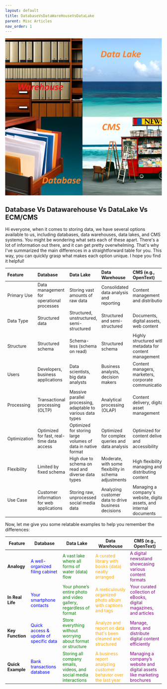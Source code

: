 ```yaml
---
layout: default
title: DatabaseVsDataWareHouseVsDataLake
parent: Misc Articles
nav_order: 1
---
```


![alt text](image.png)


## Database Vs Datawarehouse Vs DataLake Vs ECM/CMS

Hi everyone, when it comes to storing data, we have several options available to us, including databases, data warehouses, data lakes, and CMS systems. You might be wondering what sets each of these apart. There's a lot of information out there, and it can get pretty overwhelming. That's why I've summarized the main differences in a straightforward table for you. This way, you can quickly grasp what makes each option unique. I hope you find it helpful!



| Feature      | Database                                  | Data Lake                                                    | Data Warehouse                                        | CMS (e.g., OpenText)                                                 |
|:-------------|:------------------------------------------|:-------------------------------------------------------------|:------------------------------------------------------|:---------------------------------------------------------------------|
| Primary Use  | Data management for operational processes | Storing vast amounts of raw data                             | Consolidated data analysis and reporting              | Content management and distribution                                  |
| Data Type    | Structured data                           | Structured, unstructured, semi-structured                    | Structured and semi-structured                        | Documents, digital assets, web content                               |
| Structure    | Structured schema                         | Schema-less (schema on read)                                 | Structured schema                                     | Highly structured with metadata for content management               |
| Users        | Developers, business applications         | Data scientists, big data analysts                           | Business analysts, decision makers                    | Content managers, marketers, corporate communications                |
| Processing   | Transactional processing (OLTP)           | Massive parallel processing, adaptable to various data types | Analytical processing (OLAP)                          | Content delivery, digital asset management                           |
| Optimization | Optimized for fast, real-time data access | Optimized for storing large volumes of data in native format | Optimized for complex queries and data analysis       | Optimized for content delivery and accessibility                     |
| Flexibility  | Limited by fixed schema                   | High due to schema on read and diverse data types            | Moderate, with some flexibility in schema adjustments | High flexibility in managing and distributing content                |
| Use Case     | Customer information for web applications | Storing raw, unprocessed social media data                   | Analyzing customer data to drive business decisions   | Managing a company's website, digital assets, and internal documents |


Now, let me give you some relatable examples to help you remember the differences:


| Feature       | Database                     | Data Lake                                  | Data Warehouse                               | CMS (e.g., OpenText)                           |
|---------------|------------------------------|--------------------------------------------|---------------------------------------------|------------------------------------------------|
| **Analogy**       | <span style="color: blue;">A well-organized filing cabinet</span> | <span style="color: green;">A vast lake where all forms of water (data) flow</span> | <span style="color: orange;">A curated library with books (data) neatly arranged</span> | <span style="color: purple;">A digital newsstand showcasing various content formats</span> |
| **In Real Life**  | <span style="color: blue;">Your smartphone contacts</span>      | <span style="color: green;">Your phone’s entire photo and video gallery, regardless of format</span> | <span style="color: orange;">A meticulously organized photo album with captions and tags</span> | <span style="color: purple;">Your curated collection of eBooks, digital magazines, and articles</span> |
| **Key Function**  | <span style="color: blue;">Quick access & update of specific data</span> | <span style="color: green;">Store everything without worrying about format or structure</span> | <span style="color: orange;">Analyze and report on data that's been cleaned and structured</span> | <span style="color: purple;">Manage, store, and distribute digital content efficiently</span> |
| **Quick Example** | <span style="color: blue;">Bank transactions database</span>   | <span style="color: green;">Storing all company emails, videos, and social media interactions</span> | <span style="color: orange;">A business report analyzing customer behavior over the last year</span> | <span style="color: purple;">Managing a company’s website and digital assets like marketing brochures</span> |
